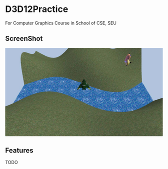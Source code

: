 # D3D12Practice
For Computer Graphics Course in School of CSE, SEU

## ScreenShot
![A ScreenShot](https://github.com/newvoid7/D3D12Practice/blob/master/pic1.jpg)

## Features
TODO
